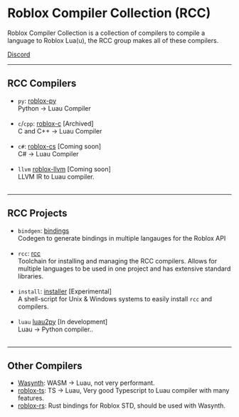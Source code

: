 # Roblox Compiler Collection (RCC)
Roblox Compiler Collection is a collection of compilers to compile a language to Roblox Lua(u), the RCC group makes all of these compilers.

[Discord](https://discord.gg/g9uHaT8Z4b)

***
## RCC Compilers
- `py`: [roblox-py](https://github.com/roblox-compilers/roblox-py) <br>
  Python -> Luau Compiler <br> <br>
- `c`/`cpp`: [roblox-c](https://github.com/roblox-compilers/roblox-c) [Archived] <br>
  C and C++ -> Luau Compiler <br> <br>
- `c#`: [roblox-cs]() [Coming soon] <br>
  C# -> Luau Compiler <br> <br>
- `llvm` [roblox-llvm]() [Coming soon] <br>
  LLVM IR to Luau compiler. <br> <br>

***
## RCC Projects
- `bindgen`: [bindings](https://github.com/roblox-compilers/bindings) <br>
  Codegen to generate bindings in multiple langauges for the Roblox API <br> <br>
- `rcc`: [rcc](https://github.com/roblox-compilers/rcc) <br>
  Toolchain for installing and managing the RCC compilers. Allows for multiple languages to be used in one project and has extensive standard libraries. <br> <br>
- `install`: [installer](https://github.com/roblox-compilers/installer) [Experimental] <br>
  A shell-script for Unix & Windows systems to easily install `rcc` and compilers. <br> <br>
- `luau` [luau2py](https://github.com/roblox-compilers/luau2py) [In development] <br>
  Luau -> Python compiler.. <br> <br>


***
## Other Compilers
- [Wasynth](https://github.com/Rerumu/Wasynth):
WASM -> Luau, not very performant.
- [roblox-ts](https://roblox-ts.com):
TS -> Luau, Very good Typescript to Luau compiler with many features.
- [roblox-rs](https://github.com/roblox-rs):
Rust bindings for Roblox STD, should be used with Wasynth.
